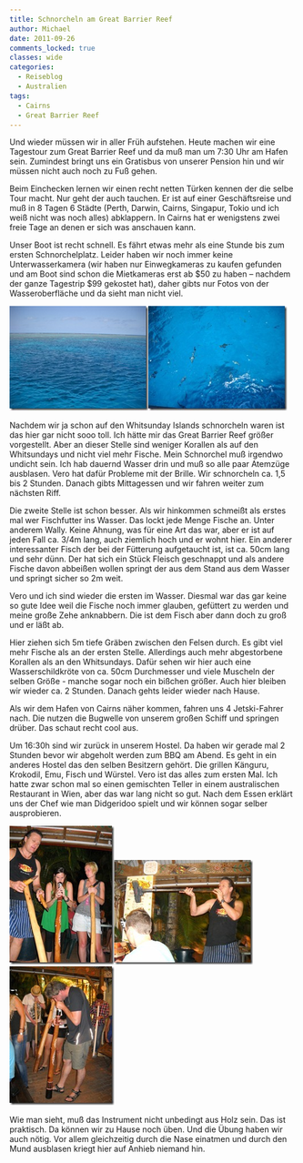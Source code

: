 ```yaml
---
title: Schnorcheln am Great Barrier Reef
author: Michael
date: 2011-09-26
comments_locked: true
classes: wide
categories:
  - Reiseblog
  - Australien
tags:
  - Cairns
  - Great Barrier Reef
---
```


<p>Und wieder müssen wir in aller Früh aufstehen. Heute machen wir eine Tagestour zum Great Barrier Reef und da muß man um 7:30 Uhr am Hafen sein. Zumindest bringt uns ein Gratisbus von unserer Pension hin und wir müssen nicht auch noch zu Fuß gehen.</p>  <p>Beim Einchecken lernen wir einen recht netten Türken kennen der die selbe Tour macht. Nur geht der auch tauchen. Er ist auf einer Geschäftsreise und muß in 8 Tagen 6 Städte (Perth, Darwin, Cairns, Singapur, Tokio und ich weiß nicht was noch alles) abklappern. In Cairns hat er wenigstens zwei freie Tage an denen er sich was anschauen kann.</p>  <p>Unser Boot ist recht schnell. Es fährt etwas mehr als eine Stunde bis zum ersten Schnorchelplatz. Leider haben wir noch immer keine Unterwasserkamera (wir haben nur Einwegkameras zu kaufen gefunden und am Boot sind schon die Mietkameras erst ab $50 zu haben – nachdem der ganze Tagestrip $99 gekostet hat), daher gibts nur Fotos von der Wasseroberfläche und da sieht man nicht viel.</p>  <p><a href="/assets/images/2011/09/DSCN3306.jpg"><img src="/assets/images/2011/09/DSCN3306_thumb.jpg" width="244" height="184" alt="DSCN3306" border="0" /></a><a href="/assets/images/2011/09/DSCN3310.jpg"><img src="/assets/images/2011/09/DSCN3310_thumb.jpg" width="244" height="184" alt="DSCN3310" border="0" /></a></p>  <p>Nachdem wir ja schon auf den Whitsunday Islands schnorcheln waren ist das hier gar nicht sooo toll. Ich hätte mir das Great Barrier Reef größer vorgestellt. Aber an dieser Stelle sind weniger Korallen als auf den Whitsundays und nicht viel mehr Fische. Mein Schnorchel muß irgendwo undicht sein. Ich hab dauernd Wasser drin und muß so alle paar Atemzüge ausblasen. Vero hat dafür Probleme mit der Brille. Wir schnorcheln ca. 1,5 bis 2 Stunden. Danach gibts Mittagessen und wir fahren weiter zum nächsten Riff.</p>  <p>Die zweite Stelle ist schon besser. Als wir hinkommen schmeißt als erstes mal wer Fischfutter ins Wasser. Das lockt jede Menge Fische an. Unter anderem Wally. Keine Ahnung, was für eine Art das war, aber er ist auf jeden Fall ca. 3/4m lang, auch ziemlich hoch und er wohnt hier. Ein anderer interessanter Fisch der bei der Fütterung aufgetaucht ist, ist ca. 50cm lang und sehr dünn. Der hat sich ein Stück Fleisch geschnappt und als andere Fische davon abbeißen wollen springt der aus dem Stand aus dem Wasser und springt sicher so 2m weit.</p>  <p>Vero und ich sind wieder die ersten im Wasser. Diesmal war das gar keine so gute Idee weil die Fische noch immer glauben, gefüttert zu werden und meine große Zehe anknabbern. Die ist dem Fisch aber dann doch zu groß und er läßt ab.</p>  <p>Hier ziehen sich 5m tiefe Gräben zwischen den Felsen durch. Es gibt viel mehr Fische als an der ersten Stelle. Allerdings auch mehr abgestorbene Korallen als an den Whitsundays. Dafür sehen wir hier auch eine Wasserschildkröte von ca. 50cm Durchmesser und viele Muscheln der selben Größe - manche sogar noch ein bißchen größer. Auch hier bleiben wir wieder ca. 2 Stunden. Danach gehts leider wieder nach Hause.</p>  <p>Als wir dem Hafen von Cairns näher kommen, fahren uns 4 Jetski-Fahrer nach. Die nutzen die Bugwelle von unserem großen Schiff und springen drüber. Das schaut recht cool aus.</p>  <p>Um 16:30h sind wir zurück in unserem Hostel. Da haben wir gerade mal 2 Stunden bevor wir abgeholt werden zum BBQ am Abend. Es geht in ein anderes Hostel das den selben Besitzern gehört. Die grillen Känguru, Krokodil, Emu, Fisch und Würstel. Vero ist das alles zum ersten Mal. Ich hatte zwar schon mal so einen gemischten Teller in einem australischen Restaurant in Wien, aber das war lang nicht so gut. Nach dem Essen erklärt uns der Chef wie man Didgeridoo spielt und wir können sogar selber ausprobieren.</p>  <p><a href="/assets/images/2011/09/DSCN3329.jpg"><img src="/assets/images/2011/09/DSCN3329_thumb.jpg" width="184" height="244" alt="DSCN3329" border="0" /></a><a href="/assets/images/2011/09/DSCN3334.jpg"><img src="/assets/images/2011/09/DSCN3334_thumb.jpg" width="244" height="184" alt="DSCN3334" border="0" /></a><a href="/assets/images/2011/09/DSCN3335.jpg"><img src="/assets/images/2011/09/DSCN3335_thumb.jpg" width="184" height="244" alt="DSCN3335" border="0" /></a></p>  <p>Wie man sieht, muß das Instrument nicht unbedingt aus Holz sein. Das ist praktisch. Da können wir zu Hause noch üben. Und die Übung haben wir auch nötig. Vor allem gleichzeitig durch die Nase einatmen und durch den Mund ausblasen kriegt hier auf Anhieb niemand hin.</p>
